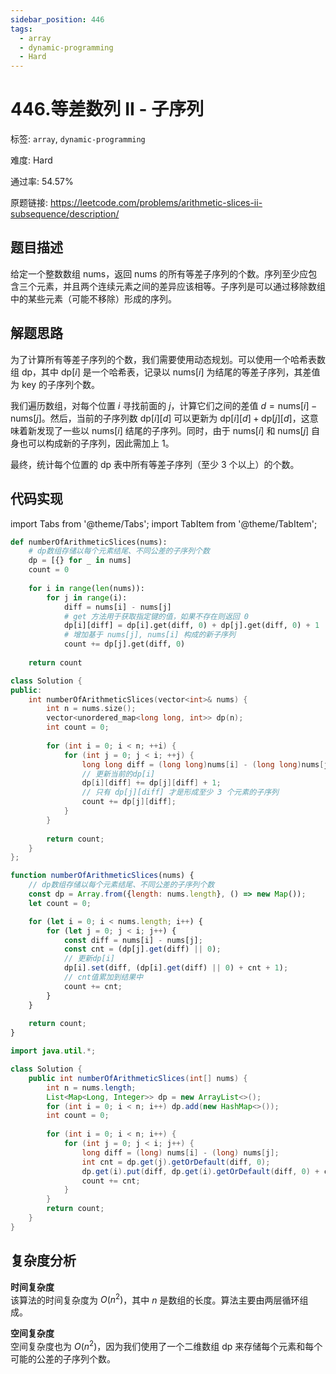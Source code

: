 ```yaml
---
sidebar_position: 446
tags:
  - array
  - dynamic-programming
  - Hard
---
```


# 446.等差数列 II - 子序列

标签: `array`, `dynamic-programming`

难度: Hard

通过率: 54.57%

原题链接: https://leetcode.com/problems/arithmetic-slices-ii-subsequence/description/

## 题目描述
给定一个整数数组 $\text{nums}$，返回 $\text{nums}$ 的所有等差子序列的个数。序列至少应包含三个元素，并且两个连续元素之间的差异应该相等。子序列是可以通过移除数组中的某些元素（可能不移除）形成的序列。

## 解题思路
为了计算所有等差子序列的个数，我们需要使用动态规划。可以使用一个哈希表数组 $\text{dp}$，其中 $\text{dp}[i]$ 是一个哈希表，记录以 $\text{nums}[i]$ 为结尾的等差子序列，其差值为 key 的子序列个数。

我们遍历数组，对每个位置 $i$ 寻找前面的 $j$，计算它们之间的差值 $d = \text{nums}[i] - \text{nums}[j]$。然后，当前的子序列数 $\text{dp}[i][d]$ 可以更新为 $\text{dp}[i][d] + \text{dp}[j][d]$，这意味着新发现了一些以 $\text{nums}[i]$ 结尾的子序列。同时，由于 $\text{nums}[i]$ 和 $\text{nums}[j]$ 自身也可以构成新的子序列，因此需加上 1。

最终，统计每个位置的 $\text{dp}$ 表中所有等差子序列（至少 3 个以上）的个数。

## 代码实现
import Tabs from '@theme/Tabs';
import TabItem from '@theme/TabItem';

<Tabs>
<TabItem value="python" label="Python">

```python
def numberOfArithmeticSlices(nums):
    # dp数组存储以每个元素结尾、不同公差的子序列个数
    dp = [{} for _ in nums]
    count = 0
    
    for i in range(len(nums)):
        for j in range(i):
            diff = nums[i] - nums[j]
            # get 方法用于获取指定键的值，如果不存在则返回 0
            dp[i][diff] = dp[i].get(diff, 0) + dp[j].get(diff, 0) + 1
            # 增加基于 nums[j], nums[i] 构成的新子序列
            count += dp[j].get(diff, 0)
    
    return count
```

</TabItem>
<TabItem value="cpp" label="C++">

```cpp
class Solution {
public:
    int numberOfArithmeticSlices(vector<int>& nums) {
        int n = nums.size();
        vector<unordered_map<long long, int>> dp(n);
        int count = 0;
        
        for (int i = 0; i < n; ++i) {
            for (int j = 0; j < i; ++j) {
                long long diff = (long long)nums[i] - (long long)nums[j];
                // 更新当前的dp[i]
                dp[i][diff] += dp[j][diff] + 1;
                // 只有 dp[j][diff] 才是形成至少 3 个元素的子序列
                count += dp[j][diff];
            }
        }
        
        return count;
    }
};
```

</TabItem>
<TabItem value="javascript" label="JavaScript">

```javascript
function numberOfArithmeticSlices(nums) {
    // dp数组存储以每个元素结尾、不同公差的子序列个数
    const dp = Array.from({length: nums.length}, () => new Map());
    let count = 0;

    for (let i = 0; i < nums.length; i++) {
        for (let j = 0; j < i; j++) {
            const diff = nums[i] - nums[j];
            const cnt = (dp[j].get(diff) || 0);
            // 更新dp[i]
            dp[i].set(diff, (dp[i].get(diff) || 0) + cnt + 1);
            // cnt值累加到结果中
            count += cnt;
        }
    }
    
    return count;
}
```

</TabItem>
<TabItem value="java" label="Java">

```java
import java.util.*;

class Solution {
    public int numberOfArithmeticSlices(int[] nums) {
        int n = nums.length;
        List<Map<Long, Integer>> dp = new ArrayList<>();
        for (int i = 0; i < n; i++) dp.add(new HashMap<>());
        int count = 0;
        
        for (int i = 0; i < n; i++) {
            for (int j = 0; j < i; j++) {
                long diff = (long) nums[i] - (long) nums[j];
                int cnt = dp.get(j).getOrDefault(diff, 0);
                dp.get(i).put(diff, dp.get(i).getOrDefault(diff, 0) + cnt + 1);
                count += cnt;
            }
        }
        return count;
    }
}
```

</TabItem>
</Tabs>

## 复杂度分析
**时间复杂度**  
该算法的时间复杂度为 $O(n^2)$，其中 $n$ 是数组的长度。算法主要由两层循环组成。  
  
**空间复杂度**  
空间复杂度也为 $O(n^2)$，因为我们使用了一个二维数组 $\text{dp}$ 来存储每个元素和每个可能的公差的子序列个数。
